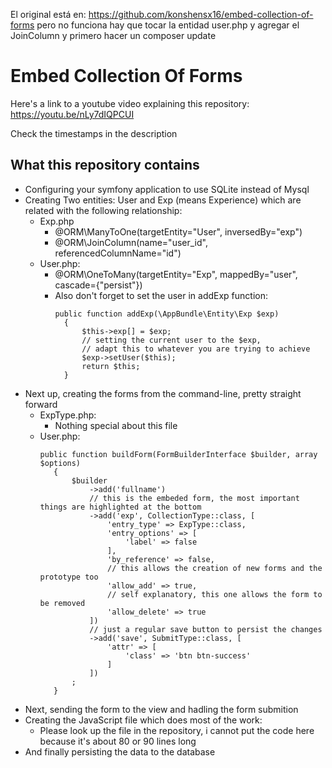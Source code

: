 El original está en:
https://github.com/konshensx16/embed-collection-of-forms
pero no funciona
hay que tocar la entidad user.php y agregar el JoinColumn
y primero hacer un composer update


Embed Collection Of Forms
========================

Here's a link to a youtube video explaining this repository:
https://youtu.be/nLy7dIQPCUI

Check the timestamps in the description

What this repository contains
--------------

* Configuring your symfony application to  use SQLite instead of Mysql
* Creating Two entities: User and Exp (means Experience) which are related with the following relationship:
    * Exp.php
        * @ORM\ManyToOne(targetEntity="User", inversedBy="exp")
         * @ORM\JoinColumn(name="user_id", referencedColumnName="id")
    * User.php:
        * @ORM\OneToMany(targetEntity="Exp", mappedBy="user", cascade={"persist"})
        * Also don't forget to set the user in addExp function:
            ```
            public function addExp(\AppBundle\Entity\Exp $exp)
              {
                  $this->exp[] = $exp;
                  // setting the current user to the $exp,
                  // adapt this to whatever you are trying to achieve
                  $exp->setUser($this);
                  return $this;
              }
            ```
* Next up, creating the forms from the command-line, pretty straight forward
    * ExpType.php:
        * Nothing special about this file
    * User.php:
        ```
       public function buildForm(FormBuilderInterface $builder, array $options)
           {
               $builder
                   ->add('fullname')
                   // this is the embeded form, the most important things are highlighted at the bottom
                   ->add('exp', CollectionType::class, [
                       'entry_type' => ExpType::class,
                       'entry_options' => [
                           'label' => false
                       ],
                       'by_reference' => false,
                       // this allows the creation of new forms and the prototype too
                       'allow_add' => true,
                       // self explanatory, this one allows the form to be removed
                       'allow_delete' => true
                   ])
                   // just a regular save button to persist the changes
                   ->add('save', SubmitType::class, [
                       'attr' => [
                           'class' => 'btn btn-success'
                       ]
                   ])
               ;
           }
        ```
* Next, sending the form to the view and hadling the form submition
* Creating the JavaScript file which does most of the work:
    * Please look up the file in the repository, i cannot put the code here because it's about 80 or 90 lines long
* And finally persisting the data to the database
